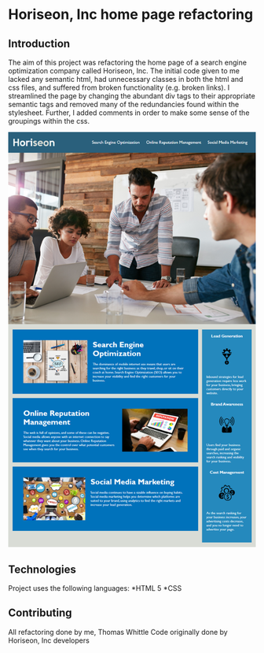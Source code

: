 # Horiseon, Inc home page refactoring

## Introduction

The aim of this project was refactoring the home page of a search engine
optimization company called Horiseon, Inc. The initial code given to me lacked 
any semantic html, had unnecessary classes in both the html and css files, and
suffered from broken functionality (e.g. broken links). I streamlined the 
page by changing the abundant div tags to their appropriate semantic tags
and removed many of the redundancies found within the stylesheet. Further, 
I added comments in order to make some sense of the groupings within the css.

![Horiseon front page](horiseon-screenshot.png)

## Technologies
Project uses the following languages:
*HTML 5
*CSS

## Contributing
All refactoring done by me, Thomas Whittle
Code originally done by Horiseon, Inc developers

